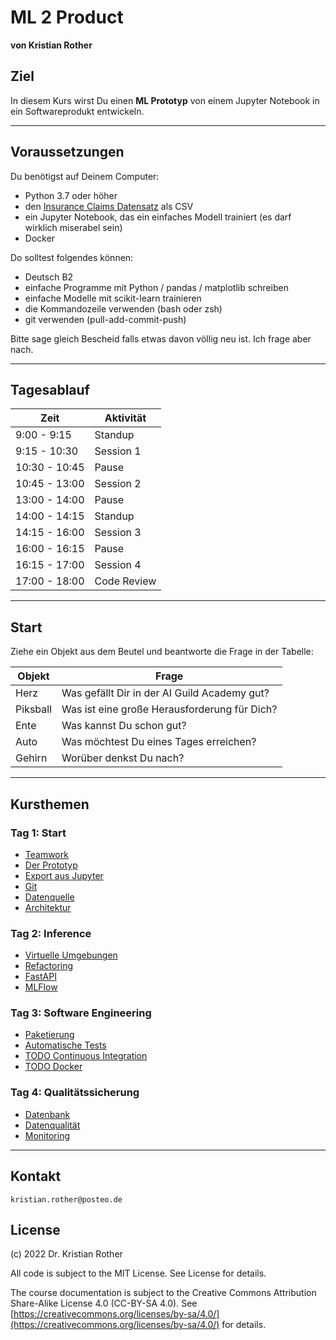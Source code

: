 
# ML 2 Product

**von Kristian Rother**

## Ziel

In diesem Kurs wirst Du einen **ML Prototyp** von einem Jupyter Notebook in ein Softwareprodukt entwickeln.

----

## Voraussetzungen

Du benötigst auf Deinem Computer:

* Python 3.7 oder höher
* den [Insurance Claims Datensatz](https://data.mendeley.com/datasets/vfchtm5y7j/1) als CSV
* ein Jupyter Notebook, das ein einfaches Modell trainiert (es darf wirklich miserabel sein)
* Docker

Do solltest folgendes können:

* Deutsch B2
* einfache Programme mit Python / pandas / matplotlib schreiben
* einfache Modelle mit scikit-learn trainieren
* die Kommandozeile verwenden (bash oder zsh)
* git verwenden (pull-add-commit-push)

Bitte sage gleich Bescheid falls etwas davon völlig neu ist. Ich frage aber nach.

----

## Tagesablauf

| Zeit | Aktivität |
|------|-----------|
| 9:00 - 9:15 | Standup |
| 9:15 - 10:30 | Session 1 |
| 10:30 - 10:45 | Pause |
| 10:45 - 13:00 | Session 2 |
| 13:00 - 14:00 | Pause |
| 14:00 - 14:15 | Standup |
| 14:15 - 16:00 | Session 3 |
| 16:00 - 16:15 | Pause |
| 16:15 - 17:00 | Session 4 |
| 17:00 - 18:00 | Code Review |

----
## Start

Ziehe ein Objekt aus dem Beutel und beantworte die Frage in der Tabelle:

| Objekt | Frage |
|--------|----------|
| Herz     | Was gefällt Dir in der AI Guild Academy gut? |
| Piksball | Was ist eine große Herausforderung für Dich? |
| Ente     | Was kannst Du schon gut? |
| Auto     | Was möchtest Du eines Tages erreichen? |
| Gehirn   | Worüber denkst Du nach? |

----

## Kursthemen

### Tag 1: Start

* [Teamwork](teamwork.md)
* [Der Prototyp](prototyp.md)
* [Export aus Jupyter](jupyter_export.md)
* [Git](git_repo.md)
* [Datenquelle](datenquelle.md)
* [Architektur](architektur.md)

### Tag 2: Inference

* [Virtuelle Umgebungen](https://www.academis.eu/posts/software_engineering/virtualenv.md)
* [Refactoring](refactoring.md)
* [FastAPI](fastapi.md)
* [MLFlow](mlflow.md)

### Tag 3: Software Engineering

* [Paketierung](paketierung.md)
* [Automatische Tests](test.md)
* [TODO Continuous Integration](ci.md)
* [TODO Docker](docker.md)

### Tag 4: Qualitätssicherung

* [Datenbank](datenbank.md)
* [Datenqualität](datenqualitaet.md)
* [Monitoring](monitoring.md)

----

## Kontakt

`kristian.rother@posteo.de`

## License

(c) 2022 Dr. Kristian Rother

All code is subject to the MIT License. See License for details.

The course documentation is subject to the Creative Commons Attribution Share-Alike License 4.0 (CC-BY-SA 4.0).
See [https://creativecommons.org/licenses/by-sa/4.0/](https://creativecommons.org/licenses/by-sa/4.0/) for details.
